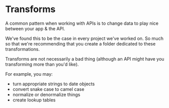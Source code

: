 # Transforms

A common pattern when working with APIs is to change data to play nice between your app & the API.

We've found this to be the case in every project we've worked on.  So much so that we're recommending that you create a folder dedicated to these transformations.

Transforms are not necessarily a bad thing (although an API might have you transforming more than you'd like).

For example, you may:

* turn appropriate strings to date objects
* convert snake case to camel case
* normalize or denormalize things
* create lookup tables
